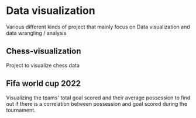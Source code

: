 
# Data visualization

Various different kinds of project that mainly focus on Data visualization and data wrangling / analysis

## Chess-visualization
Project to visualize chess data


## Fifa world cup 2022

Visualizing the teams' total goal scored and their average possession to find out if there is a correlation between possession and goal scored during the tournament.
